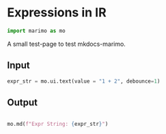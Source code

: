 
# Expressions in IR

```python {marimo}
import marimo as mo
```

A small test-page to test mkdocs-marimo.

## Input

```python {marimo}
expr_str = mo.ui.text(value = "1 + 2", debounce=1)
```

## Output

```python {marimo}

mo.md(f"Expr String: {expr_str}")
```
